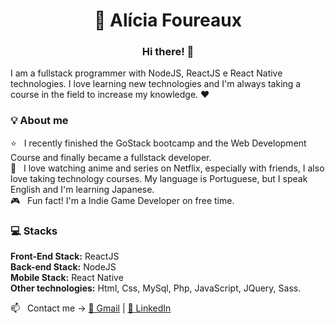 <h1 align="center">🦊 Alícia Foureaux</h1>

<h3 align="center">Hi there! 👋</h3>

I am a fullstack programmer with NodeJS, ReactJS e React Native technologies. I love learning new technologies and I'm always taking a course in the field to increase my knowledge. :heart:

### 💡 About me
:star: &nbsp; I recently finished the GoStack bootcamp and the Web Development Course and finally became a fullstack developer.
<br/> :woman: &nbsp; I love watching anime and series on Netflix, especially with friends, I also love taking technology courses. My language is Portuguese, but I speak English and I'm learning Japanese.
<br/> 🎮 &nbsp; Fun fact! I'm a Indie Game Developer on free time.

### 💻 Stacks
<strong>Front-End Stack:</strong> ReactJS
<br/>
<strong>Back-end Stack:</strong> NodeJS
<br/>
<strong>Mobile Stack:</strong> React Native
<br/>
<strong>Other technologies:</strong> Html, Css, MySql, Php, JavaScript, JQuery, Sass.

📫 &nbsp; Contact me -> [📩 Gmail](mailto:foureauxally@gmail.com) | [🔗 LinkedIn](https://www.linkedin.com/in/al%C3%ADcia-foureaux-7099a41b0/)
